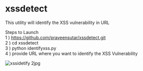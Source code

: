 # xssdetect
This utility will identify the XSS vulnerability in URL

Steps to Launch <br>
1 ) https://github.com/praveensutar/xssdetect.git <br>
2 ) cd xssdetect  <br>
3 ) python identifyxss.py  <br>
4 ) provide URL where you want to identify the XSS Vulnerability  <br> 

![xssidetify 2jpg](https://user-images.githubusercontent.com/12555214/43567570-bcf9f6b4-964f-11e8-9ec6-503c7e887813.jpg)
